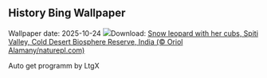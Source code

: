 ## History Bing Wallpaper
Wallpaper date: 2025-10-24
![](https://www.bing.com/th?id=OHR.SnowLeopard_EN-US3294064537_UHD.jpg&w=1000)Download: [Snow leopard with her cubs, Spiti Valley, Cold Desert Biosphere Reserve, India (© Oriol Alamany/naturepl.com)](https://www.bing.com/th?id=OHR.SnowLeopard_EN-US3294064537_UHD.jpg)

Auto get programm by LtgX
